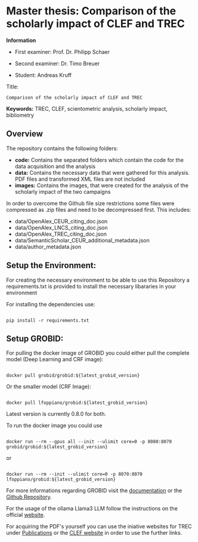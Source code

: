# Master thesis: Comparison of the scholarly impact of CLEF and TREC
**Information**

- First examiner: Prof. Dr. Philipp Schaer
- Second examiner: Dr. Timo Breuer  

- Student: Andreas Kruff

Title:
  
```
Comparison of the scholarly impact of CLEF and TREC
```
 
**Keywords:** TREC, CLEF, scientometric analysis, scholarly impact, bibliometry


## Overview

The repository contains the following folders:

- **code:** Contains the separated folders which contain the code for the data acquisition and the analysis
- **data:** Contains the necessary data that were gathered for this analysis. PDF files and transformed XML files are not included
- **images:** Contains the images, that were created for the analysis of the scholarly impact of the two campaigns

In order to overcome the Github file size restrictions some files were compressed as .zip files and need to be decompressed first. This includes:

- data/OpenAlex_CEUR_citing_doc.json
- data/OpenAlex_LNCS_citing_doc.json
- data/OpenAlex_TREC_citing_doc.json
- data/SemanticScholar_CEUR_additional_metadata.json
- data/author_metadata.json


## Setup the Environment:

For creating the necessary environment to be able to use this Repository a requirements.txt is provided to install the necessary libararies in your environment 

For installing the dependencies use:

```shell 

pip install -r requirements.txt

```

## Setup GROBID:

For pulling the docker image of GROBID you could either pull the complete model (Deep Learning and CRF image):

```shell 

docker pull grobid/grobid:${latest_grobid_version}

```

Or the smaller model (CRF Image):

```shell 

docker pull lfoppiano/grobid:${latest_grobid_version}

```

Latest version is currently 0.8.0 for both.


To run the docker image you could use

```shell 

docker run --rm --gpus all --init --ulimit core=0 -p 8080:8070 grobid/grobid:${latest_grobid_version}

```

or 

```shell 

docker run --rm --init --ulimit core=0 -p 8070:8070 lfoppiano/grobid:${latest_grobid_version}

```

For more informations regarding GROBID visit the [documentation](https://grobid.readthedocs.io/en/latest/) or the [Github Repository](https://github.com/kermitt2/grobid).


For the usage of the ollama Llama3 LLM follow the instructions on the official [website](https://ollama.com/).

For acquiring the PDF's yourself you can use the iniative websites for TREC under [Publications](https://trec.nist.gov/proceedings/proceedings.html) or the [CLEF website](https://www.clef-initiative.eu/) in order to use the further links.

